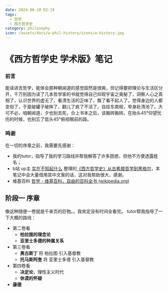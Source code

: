 ```yaml
---
date: 2024-06-10 02:19
tags:
  - 哲学
  - 西方哲学史
category: philosophy
icon: /assets/docs/w-phil-history/icons/w-history.jpg
---
```

# 《西方哲学史 学术版》笔记

### 前言

能读进去哲学，能体会那种朝闻道的感觉固然是很爽，但记得要把理论与生活区分开，千万别因为读了几本哲学家的书就觉得自己仰观宇宙之奥秘了，洞察人心之真相了，认识世界的虚无了，看清生活的乏味了，飘了看不起人了，觉得身边的人都变俗了，于是破罐子破摔了，翻儿了疯了不活了，自挂东南枝，举身赴清池了。大可不必，咱朝闻道，夕也别去死，合上书本之后，该搬砖搬砖。在抬头45°仰望忧伤的时候，也别忘了低头45°俯视眼前的路。

### 鸣谢

在一切的序章之前，我需要先感谢：
- 我的tutor，指导了我的学习路线并帮我解答了许多困惑，但他不方便透露姓名；
- b站 up主 [实在不知起什么](https://space.bilibili.com/364878609) 整理的[《西方哲学史》从古希腊哲学到黑格尔](https://www.bilibili.com/audio/au4424519)，本笔记中会大量借用其中文案的话，这对我帮助很大，感谢。
- 维基百科  [哲学 - 维基百科，自由的百科全书 (wikipedia.org)](https://zh.wikipedia.org/wiki/%E5%93%B2%E5%AD%A6)


## 阶段一   序章

像这种随便一卷就是千来页的巨物。。我肯定没有时间全看完。
tutor帮我指导了一下大概的路线：
- 第二卷看
	- **柏拉图的理念论**
	- **亚里士多德的种属关系**
- 第三卷看
	- **奥古斯丁** 将 柏拉图 引入基督教
	- **托马斯阿奎** 将 亚里士多德 引入基督教
- 第四卷看
	- **决定论**，理性主义时代
	- **休谟的怀疑**
-  **康德**

